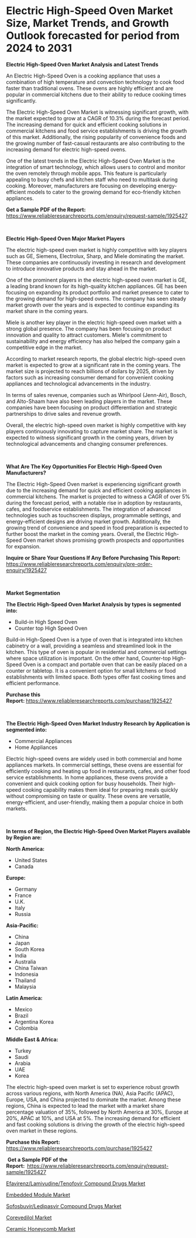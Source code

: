 <p><h1>Electric High-Speed Oven Market Size, Market Trends, and Growth Outlook forecasted for period from 2024 to 2031</h1></p><p><strong>Electric High-Speed Oven Market Analysis and Latest Trends</strong></p>
<p><p>An Electric High-Speed Oven is a cooking appliance that uses a combination of high temperature and convection technology to cook food faster than traditional ovens. These ovens are highly efficient and are popular in commercial kitchens due to their ability to reduce cooking times significantly.</p><p>The Electric High-Speed Oven Market is witnessing significant growth, with the market expected to grow at a CAGR of 10.3% during the forecast period. The increasing demand for quick and efficient cooking solutions in commercial kitchens and food service establishments is driving the growth of this market. Additionally, the rising popularity of convenience foods and the growing number of fast-casual restaurants are also contributing to the increasing demand for electric high-speed ovens.</p><p>One of the latest trends in the Electric High-Speed Oven Market is the integration of smart technology, which allows users to control and monitor the oven remotely through mobile apps. This feature is particularly appealing to busy chefs and kitchen staff who need to multitask during cooking. Moreover, manufacturers are focusing on developing energy-efficient models to cater to the growing demand for eco-friendly kitchen appliances.</p></p>
<p><strong>Get a Sample PDF of the Report:&nbsp;</strong> <a href="https://www.reliableresearchreports.com/enquiry/request-sample/1925427">https://www.reliableresearchreports.com/enquiry/request-sample/1925427</a></p>
<p>&nbsp;</p>
<p><strong>Electric High-Speed Oven Major Market Players</strong></p>
<p><p>The electric high-speed oven market is highly competitive with key players such as GE, Siemens, Electrolux, Sharp, and Miele dominating the market. These companies are continuously investing in research and development to introduce innovative products and stay ahead in the market.</p><p>One of the prominent players in the electric high-speed oven market is GE, a leading brand known for its high-quality kitchen appliances. GE has been focusing on expanding its product portfolio and market presence to cater to the growing demand for high-speed ovens. The company has seen steady market growth over the years and is expected to continue expanding its market share in the coming years.</p><p>Miele is another key player in the electric high-speed oven market with a strong global presence. The company has been focusing on product innovation and quality to attract customers. Miele's commitment to sustainability and energy efficiency has also helped the company gain a competitive edge in the market.</p><p>According to market research reports, the global electric high-speed oven market is expected to grow at a significant rate in the coming years. The market size is projected to reach billions of dollars by 2025, driven by factors such as increasing consumer demand for convenient cooking appliances and technological advancements in the industry.</p><p>In terms of sales revenue, companies such as Whirlpool (Jenn-Air), Bosch, and Alto-Shaam have also been leading players in the market. These companies have been focusing on product differentiation and strategic partnerships to drive sales and revenue growth.</p><p>Overall, the electric high-speed oven market is highly competitive with key players continuously innovating to capture market share. The market is expected to witness significant growth in the coming years, driven by technological advancements and changing consumer preferences.</p></p>
<p>&nbsp;</p>
<p><strong>What Are The Key Opportunities For Electric High-Speed Oven Manufacturers?</strong></p>
<p><p>The Electric High-Speed Oven market is experiencing significant growth due to the increasing demand for quick and efficient cooking appliances in commercial kitchens. The market is projected to witness a CAGR of over 5% during the forecast period, with a notable rise in adoption by restaurants, cafes, and foodservice establishments. The integration of advanced technologies such as touchscreen displays, programmable settings, and energy-efficient designs are driving market growth. Additionally, the growing trend of convenience and speed in food preparation is expected to further boost the market in the coming years. Overall, the Electric High-Speed Oven market shows promising growth prospects and opportunities for expansion.</p></p>
<p><strong>Inquire or Share Your Questions If Any Before Purchasing This Report:</strong> <a href="https://www.reliableresearchreports.com/enquiry/pre-order-enquiry/1925427">https://www.reliableresearchreports.com/enquiry/pre-order-enquiry/1925427</a></p>
<p>&nbsp;</p>
<p><strong>Market Segmentation</strong></p>
<p><strong>The Electric High-Speed Oven Market Analysis by types is segmented into:</strong></p>
<p><ul><li>Build-in High Speed Oven</li><li>Counter top High Speed Oven</li></ul></p>
<p><p>Build-in High-Speed Oven is a type of oven that is integrated into kitchen cabinetry or a wall, providing a seamless and streamlined look in the kitchen. This type of oven is popular in residential and commercial settings where space utilization is important. On the other hand, Counter-top High-Speed Oven is a compact and portable oven that can be easily placed on a counter or tabletop. It is a convenient option for small kitchens or food establishments with limited space. Both types offer fast cooking times and efficient performance.</p></p>
<p><strong>Purchase this Report:&nbsp;</strong><a href="https://www.reliableresearchreports.com/purchase/1925427">https://www.reliableresearchreports.com/purchase/1925427</a></p>
<p>&nbsp;</p>
<p><strong>The Electric High-Speed Oven Market Industry Research by Application is segmented into:</strong></p>
<p><ul><li>Commercial Appliances</li><li>Home Appliances</li></ul></p>
<p><p>Electric high-speed ovens are widely used in both commercial and home appliances markets. In commercial settings, these ovens are essential for efficiently cooking and heating up food in restaurants, cafes, and other food service establishments. In home appliances, these ovens provide a convenient and quick cooking option for busy households. Their high-speed cooking capability makes them ideal for preparing meals quickly without compromising on taste or quality. These ovens are versatile, energy-efficient, and user-friendly, making them a popular choice in both markets.</p></p>
<p>&nbsp;</p>
<p><strong>In terms of Region, the Electric High-Speed Oven Market Players available by Region are:</strong></p>
<p>
    <p> <strong> North America: </strong>
        <ul>
            <li>United States</li>
            <li>Canada</li>
        </ul>
        </p> 
    <p> <strong> Europe: </strong>
        <ul>
            <li>Germany</li>
            <li>France</li>
            <li>U.K.</li>
            <li>Italy</li>
            <li>Russia</li>
        </ul>
        </p> 
    <p> <strong> Asia-Pacific: </strong>
        <ul>
            <li>China</li>
            <li>Japan</li>
            <li>South Korea</li>
            <li>India</li>
            <li>Australia</li>
            <li>China Taiwan</li>
            <li>Indonesia</li>
            <li>Thailand</li>
            <li>Malaysia</li>
        </ul>
        </p> 
    <p> <strong> Latin America: </strong>
        <ul>
            <li>Mexico</li>
            <li>Brazil</li>
            <li>Argentina Korea</li>
            <li>Colombia</li>
        </ul>
        </p> 
    <p> <strong> Middle East & Africa: </strong>
        <ul>
            <li>Turkey</li>
            <li>Saudi</li>
            <li>Arabia</li>
            <li>UAE</li>
            <li>Korea</li>
        </ul>
    </p>
    </p>
<p><p>The electric high-speed oven market is set to experience robust growth across various regions, with North America (NA), Asia Pacific (APAC), Europe, USA, and China projected to dominate the market. Among these regions, China is expected to lead the market with a market share percentage valuation of 35%, followed by North America at 30%, Europe at 20%, APAC at 10%, and USA at 5%. The increasing demand for efficient and fast cooking solutions is driving the growth of the electric high-speed oven market in these regions.</p></p>
<p><strong>Purchase this Report: </strong><a href="https://www.reliableresearchreports.com/purchase/1925427">https://www.reliableresearchreports.com/purchase/1925427</a></p>
<p>&nbsp;<strong>Get a Sample PDF of the Report:&nbsp;&nbsp;</strong><a href="https://www.reliableresearchreports.com/enquiry/request-sample/1925427">https://www.reliableresearchreports.com/enquiry/request-sample/1925427</a></p>
<p><strong></strong></p>
<p><p><a href="https://forested-sushi-9b0.notion.site/Efavirenz-Lamivudine-Tenofovir-Compound-Drugs-Market-Furnish-Information-about-Market-Size-Market-S-183fb0063562405189fbbb5716ac1ac6">Efavirenz/Lamivudine/Tenofovir Compound Drugs Market</a></p><p><a href="https://view.publitas.com/reportprime-1/embedded-module-market-analysis-and-market-size-global-industry-overview-market-segmentation-and-forecast-2024-to-2031/">Embedded Module Market</a></p><p><a href="https://lydian-appliance-61d.notion.site/Sofosbuvir-Ledipasvir-Compound-Drugs-Market-Insights-Market-Players-and-Forecast-Till-2031-a3ecaf2137014ca298d109a5ab160409">Sofosbuvir/Ledipasvir Compound Drugs Market</a></p><p><a href="https://summer-dogwood-3e9.notion.site/Corevedilol-Market-Size-Focuses-on-Market-Dynamics-In-Depth-Analysis-and-Future-Projections-of-its--80f0564b57394c69b019a5cdfef3a289">Corevedilol Market</a></p><p><a href="https://view.publitas.com/reportprime-1/ceramic-honeycomb-market-research-report-forecasted-for-period-from-2024-2031-by-market-type-market-application-and-region/">Ceramic Honeycomb Market</a></p></p>